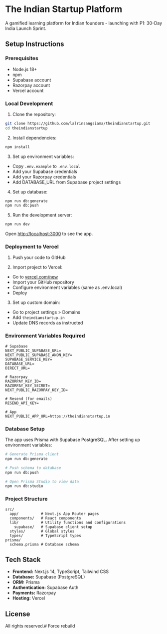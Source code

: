 # The Indian Startup Platform

A gamified learning platform for Indian founders - launching with P1: 30-Day India Launch Sprint.

## Setup Instructions

### Prerequisites
- Node.js 18+
- npm
- Supabase account
- Razorpay account
- Vercel account

### Local Development

1. Clone the repository:
```bash
git clone https://github.com/lalrinsangsiama/theindianstartup.git
cd theindianstartup
```

2. Install dependencies:
```bash
npm install
```

3. Set up environment variables:
- Copy `.env.example` to `.env.local`
- Add your Supabase credentials
- Add your Razorpay credentials
- Add DATABASE_URL from Supabase project settings

4. Set up database:
```bash
npm run db:generate
npm run db:push
```

5. Run the development server:
```bash
npm run dev
```

Open [http://localhost:3000](http://localhost:3000) to see the app.

### Deployment to Vercel

1. Push your code to GitHub

2. Import project to Vercel:
- Go to [vercel.com/new](https://vercel.com/new)
- Import your GitHub repository
- Configure environment variables (same as .env.local)
- Deploy

3. Set up custom domain:
- Go to project settings > Domains
- Add `theindianstartup.in`
- Update DNS records as instructed

### Environment Variables Required

```
# Supabase
NEXT_PUBLIC_SUPABASE_URL=
NEXT_PUBLIC_SUPABASE_ANON_KEY=
SUPABASE_SERVICE_KEY=
DATABASE_URL=
DIRECT_URL=

# Razorpay
RAZORPAY_KEY_ID=
RAZORPAY_KEY_SECRET=
NEXT_PUBLIC_RAZORPAY_KEY_ID=

# Resend (for emails)
RESEND_API_KEY=

# App
NEXT_PUBLIC_APP_URL=https://theindianstartup.in
```

### Database Setup

The app uses Prisma with Supabase PostgreSQL. After setting up environment variables:

```bash
# Generate Prisma client
npm run db:generate

# Push schema to database
npm run db:push

# Open Prisma Studio to view data
npm run db:studio
```

### Project Structure

```
src/
  app/          # Next.js App Router pages
  components/   # React components
  lib/          # Utility functions and configurations
    supabase/   # Supabase client setup
  styles/       # Global styles
  types/        # TypeScript types
prisma/
  schema.prisma # Database schema
```

## Tech Stack

- **Frontend:** Next.js 14, TypeScript, Tailwind CSS
- **Database:** Supabase (PostgreSQL)
- **ORM:** Prisma
- **Authentication:** Supabase Auth
- **Payments:** Razorpay
- **Hosting:** Vercel

## License

All rights reserved.# Force rebuild
